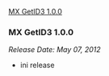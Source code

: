 [MX GetID3 1.0.0](#1.0.02)

### MX GetID3 1.0.0 <a id="1.0.0"></a>
*Release Date: May 07, 2012*
- ini release